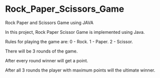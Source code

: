 # Rock_Paper_Scissors_Game

Rock Paper and Scissors  Game using JAVA

In this project, Rock Paper Scissor Game is implemented using Java.

Rules for playing the game are:
0 - Rock.
1 - Paper.
2 - Scissor.

There will be 3 rounds of the  game.

After every round winner will get a point.

After all 3 rounds the player with maximum points  will the ultimate  winner.
